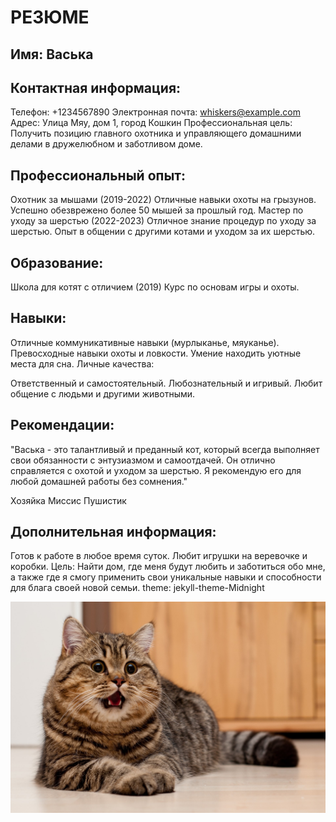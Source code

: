 # РЕЗЮМЕ

## Имя: Васька

## Контактная информация:

Телефон: +1234567890
Электронная почта: whiskers@example.com
Адрес: Улица Мяу, дом 1, город Кошкин
Профессиональная цель:
Получить позицию главного охотника и управляющего домашними делами в дружелюбном и заботливом доме.

## Профессиональный опыт:

Охотник за мышами (2019-2022)
Отличные навыки охоты на грызунов.
Успешно обезврежено более 50 мышей за прошлый год.
Мастер по уходу за шерстью (2022-2023)
Отличное знание процедур по уходу за шерстью.
Опыт в общении с другими котами и уходом за их шерстью.

## Образование:

Школа для котят с отличием (2019)
Курс по основам игры и охоты.

## Навыки:

Отличные коммуникативные навыки (мурлыканье, мяуканье).
Превосходные навыки охоты и ловкости.
Умение находить уютные места для сна.
Личные качества:

Ответственный и самостоятельный.
Любознательный и игривый.
Любит общение с людьми и другими животными.

## Рекомендации:
"Васька - это талантливый и преданный кот, который всегда выполняет свои обязанности с энтузиазмом и самоотдачей. Он отлично справляется с охотой и уходом за шерстью. Я рекомендую его для любой домашней работы без сомнения."

Хозяйка Миссис Пушистик

## Дополнительная информация:

Готов к работе в любое время суток.
Любит игрушки на веревочке и коробки.
Цель:
Найти дом, где меня будут любить и заботиться обо мне, а также где я смогу применить свои уникальные навыки и способности для блага своей новой семьи.
theme: jekyll-theme-Midnight

![Васька](/1695931383_gas-kvas-com-p-kartinki-s-kotami-9.jpg)
